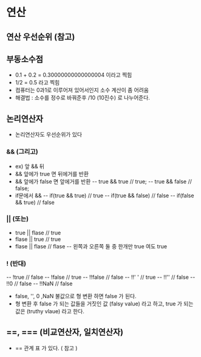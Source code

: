 # 연산

## 연산 우선순위 (참고)

## 부동소수점

- 0.1 + 0.2 = 0.30000000000000004 이라고 찍힘
- 1/2 = 0.5 라고 찍힘
- 컴퓨터는 0과1로 이루어져 있어서인지 소수 계산이 좀 어려움
- 해결법 : 소수를 정수로 바꿔준후 /10 (10진수) 로 나누어준다.

## 논리연산자

- 논리연산자도 우선순위가 있다

### && (그리고)

- ex) 앞 && 뒤
- && 앞에가 true 면 뒤에거를 반환
- && 앞에가 false 면 앞에거를 반환
  -- true && true // true;
  -- true && false // false;
- if문에서 &&
  -- if(true && true) // true
  -- if(true && false) // false
  -- if(false && true) // false

### || (또는)

- true || flase // true
- flase || true // true
- flase || flase // flase
  -- 왼쪽과 오른쪽 둘 중 한개만 true 여도 true

### ! (반대)

-- !true // false
-- !false // true
-- !!false // false
-- !!' ' // true
-- !!'' // false
-- !!0 // false
-- !!NaN // false

- false, '', 0 ,NaN 불값으로 형 변환 하면 false 가 된다.
- 형 변환 후 false 가 되는 값들을 거짓인 값 (falsy value) 라고 하고, true 가 되는 값은 (truthy vlaue) 라고 한다.

## ==, === (비교연산자, 일치연산자)

- == 관계 표 가 있다. ( 참고 )
